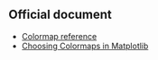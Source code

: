 ## Official document

* [Colormap reference](https://matplotlib.org/3.1.1/gallery/color/colormap_reference.html)
* [Choosing Colormaps in Matplotlib](https://matplotlib.org/3.1.0/tutorials/colors/colormaps.html)


